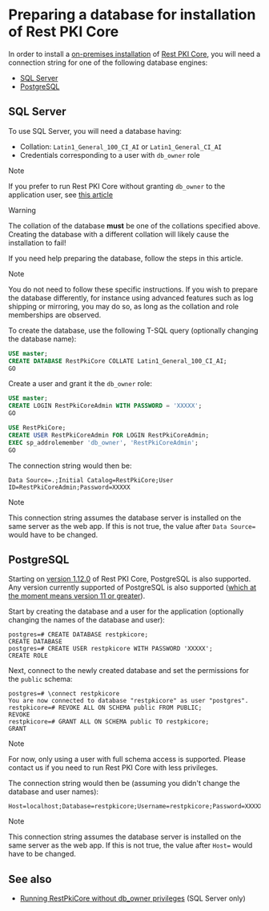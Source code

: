 ﻿# Preparing a database for installation of Rest PKI Core

In order to install a [on-premises installation](index.md) of [Rest PKI Core](../index.md), you will need a connection string for one of the following database engines:

* [SQL Server](#sql-server)
* [PostgreSQL](#postgres)

<a name="sql-server" />

## SQL Server

To use SQL Server, you will need a database having:

* Collation: `Latin1_General_100_CI_AI` or `Latin1_General_CI_AI`
* Credentials corresponding to a user with `db_owner` role

> [!NOTE]
> If you prefer to run Rest PKI Core without granting `db_owner` to the application user, see [this article](unprivileged-db-user.md)

> [!WARNING]
> The collation of the database **must** be one of the collations specified above. Creating the database with a different collation will likely cause the installation to fail!

If you need help preparing the database, follow the steps in this article.

> [!NOTE]
> You do not need to follow these specific instructions. If you wish to prepare the database differently, for instance using advanced
> features such as log shipping or mirroring, you may do so, as long as the collation and role memberships are observed.

To create the database, use the following T-SQL query (optionally changing the database name):

```sql
USE master;
CREATE DATABASE RestPkiCore COLLATE Latin1_General_100_CI_AI;
GO
```

Create a user and grant it the `db_owner` role:

```sql
USE master;
CREATE LOGIN RestPkiCoreAdmin WITH PASSWORD = 'XXXXX';
GO

USE RestPkiCore;
CREATE USER RestPkiCoreAdmin FOR LOGIN RestPkiCoreAdmin;
EXEC sp_addrolemember 'db_owner', 'RestPkiCoreAdmin';
GO
```

The connection string would then be:

```
Data Source=.;Initial Catalog=RestPkiCore;User ID=RestPkiCoreAdmin;Password=XXXXX
```

> [!NOTE]
> This connection string assumes the database server is installed on the same server as the web app. If this is not true,
> the value after `Data Source=` would have to be changed.

<a name="postgres" />

## PostgreSQL

Starting on [version 1.12.0](../changelog.md#v1-12-0) of Rest PKI Core, PostgreSQL is also supported. Any version currently supported of PostgreSQL
is also supported ([which at the moment means version 11 or greater](https://www.postgresql.org/support/versioning/)).

Start by creating the database and a user for the application (optionally changing the names of the database and user):

```
postgres=# CREATE DATABASE restpkicore;
CREATE DATABASE
postgres=# CREATE USER restpkicore WITH PASSWORD 'XXXXX';
CREATE ROLE
```

Next, connect to the newly created database and set the permissions for the `public` schema:

```
postgres=# \connect restpkicore
You are now connected to database "restpkicore" as user "postgres".
restpkicore=# REVOKE ALL ON SCHEMA public FROM PUBLIC;
REVOKE
restpkicore=# GRANT ALL ON SCHEMA public TO restpkicore;
GRANT
```

> [!NOTE]
> For now, only using a user with full schema access is supported. Please contact us if you need to run Rest PKI Core with less privileges.

The connection string would then be (assuming you didn't change the database and user names):

```
Host=localhost;Database=restpkicore;Username=restpkicore;Password=XXXXX
```

> [!NOTE]
> This connection string assumes the database server is installed on the same server as the web app. If this is not true,
> the value after `Host=` would have to be changed.

## See also

* [Running RestPkiCore without db_owner privileges](unprivileged-db-user.md) (SQL Server only)
